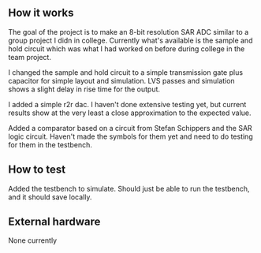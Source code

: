 <!---

This file is used to generate your project datasheet. Please fill in the information below and delete any unused
sections.

You can also include images in this folder and reference them in the markdown. Each image must be less than
512 kb in size, and the combined size of all images must be less than 1 MB.
-->

## How it works

The goal of the project is to make an 8-bit resolution SAR ADC similar to a group project I didn in college. Currently what's available is the sample and hold circuit which was what I had worked on before during college in the team project.

I changed the sample and hold circuit to a simple transmission gate plus capacitor for simple layout and simulation. LVS passes and simulation shows a slight delay in rise time for the output.

I added a simple r2r dac. I haven't done extensive testing yet, but current results show at the very least a close approximation to the expected value.

Added a comparator based on a circuit from Stefan Schippers and the SAR logic circuit. Haven't made the symbols for them yet and need to do testing for them in the testbench.

## How to test

Added the testbench to simulate. Should just be able to run the testbench, and it should save locally.

## External hardware

None currently
